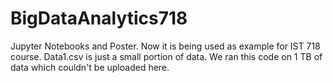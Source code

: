 # BigDataAnalytics718
Jupyter Notebooks and Poster. Now it is being used as example for IST 718 course.
Data1.csv is just a small portion of data. We ran this code on 1 TB of data which couldn't be uploaded here.
